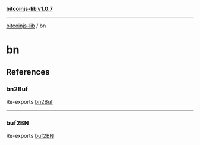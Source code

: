 [**bitcoinjs-lib v1.0.7**](../../README.md)

***

[bitcoinjs-lib](../../README.md) / bn

# bn

## References

### bn2Buf

Re-exports [bn2Buf](../../functions/bn2Buf.md)

***

### buf2BN

Re-exports [buf2BN](../../functions/buf2BN.md)
